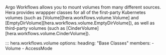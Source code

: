 Argo Workflows allows you to mount volumes from many different sources. Hera provides wrappper classes for all of the
first-party Kubernetes volumes (such as [Volume][hera.workflows.volume.Volume] and
[EmptyDirVolume][hera.workflows.volume.EmptyDirVolume]), as well as third-party volumes (such as
[CinderVolume][hera.workflows.volume.CinderVolume]).

::: hera.workflows.volume
    options:
        heading: "Base Classes"
        members:
        - Volume
        - AccessMode
